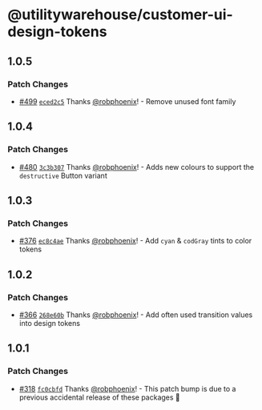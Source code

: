 # @utilitywarehouse/customer-ui-design-tokens

## 1.0.5

### Patch Changes

- [#499](https://github.com/utilitywarehouse/customer-web-ui/pull/499) [`eced2c5`](https://github.com/utilitywarehouse/customer-web-ui/commit/eced2c5002709893b98224f40a6f9af2da55a677) Thanks [@robphoenix](https://github.com/robphoenix)! - Remove unused font family

## 1.0.4

### Patch Changes

- [#480](https://github.com/utilitywarehouse/customer-web-ui/pull/480) [`3c3b307`](https://github.com/utilitywarehouse/customer-web-ui/commit/3c3b307e218de21acf6d301602f34d7d422bfca2) Thanks [@robphoenix](https://github.com/robphoenix)! - Adds new colours to support the `destructive` Button variant

## 1.0.3

### Patch Changes

- [#376](https://github.com/utilitywarehouse/customer-ui/pull/376) [`ec8c4ae`](https://github.com/utilitywarehouse/customer-ui/commit/ec8c4ae8447adc127f4eb3a643c936f2f937f7ff) Thanks [@robphoenix](https://github.com/robphoenix)! - Add `cyan` & `codGray` tints to color tokens

## 1.0.2

### Patch Changes

- [#366](https://github.com/utilitywarehouse/customer-ui/pull/366) [`268e60b`](https://github.com/utilitywarehouse/customer-ui/commit/268e60b09d85c1d08d64bf85d538c8119bdda812) Thanks [@robphoenix](https://github.com/robphoenix)! - Add often used transition values into design tokens

## 1.0.1

### Patch Changes

- [#318](https://github.com/utilitywarehouse/customer-ui/pull/318) [`fc0cbfd`](https://github.com/utilitywarehouse/customer-ui/commit/fc0cbfd4d42e59206f573019625af89b1dcfcb98) Thanks [@robphoenix](https://github.com/robphoenix)! - This patch bump is due to a previous accidental release of these packages :grimacing:
